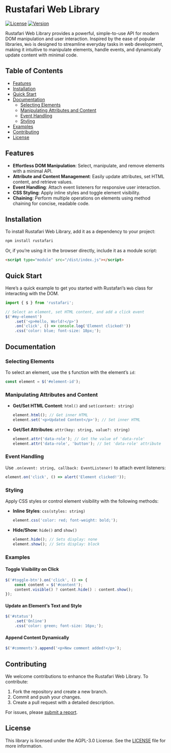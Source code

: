 # Rustafari Web Library

[![License](https://img.shields.io/badge/license-AGPL--3.0-blue)](LICENSE)
[![Version](https://img.shields.io/badge/version-1.2.4-green)](https://github.com/rustaroots/rustafari/releases)

Rustafari Web Library provides a powerful, simple-to-use API for modern DOM manipulation and user interaction. Inspired by the ease of popular libraries, `Web` is designed to streamline everyday tasks in web development, making it intuitive to manipulate elements, handle events, and dynamically update content with minimal code.

## Table of Contents
- [Features](#features)
- [Installation](#installation)
- [Quick Start](#quick-start)
- [Documentation](#documentation)
  - [Selecting Elements](#selecting-elements)
  - [Manipulating Attributes and Content](#manipulating-attributes-and-content)
  - [Event Handling](#event-handling)
  - [Styling](#styling)
- [Examples](#examples)
- [Contributing](#contributing)
- [License](#license)

## Features

- **Effortless DOM Manipulation**: Select, manipulate, and remove elements with a minimal API.
- **Attribute and Content Management**: Easily update attributes, set HTML content, and retrieve values.
- **Event Handling**: Attach event listeners for responsive user interaction.
- **CSS Styling**: Apply inline styles and toggle element visibility.
- **Chaining**: Perform multiple operations on elements using method chaining for concise, readable code.

## Installation

To install Rustafari Web Library, add it as a dependency to your project:

```bash
npm install rustafari
```

Or, if you’re using it in the browser directly, include it as a module script:

```html
<script type="module" src="/dist/index.js"></script>
```

## Quick Start

Here’s a quick example to get you started with Rustafari’s `Web` class for interacting with the DOM.

```typescript
import { $ } from 'rustafari';

// Select an element, set HTML content, and add a click event
$('#my-element')
    .set('<p>Hello, World!</p>')
    .on('click', () => console.log('Element clicked!'))
    .css('color: blue; font-size: 18px;');
```

## Documentation

### Selecting Elements

To select an element, use the `$` function with the element’s `id`:

```typescript
const element = $('#element-id');
```

### Manipulating Attributes and Content

- **Get/Set HTML Content**: `html()` and `set(content: string)`
  ```typescript
  element.html(); // Get inner HTML
  element.set('<p>Updated Content</p>'); // Set inner HTML
  ```

- **Get/Set Attributes**: `attr(key: string, value?: string)`
  ```typescript
  element.attr('data-role'); // Get the value of 'data-role'
  element.attr('data-role', 'button'); // Set 'data-role' attribute
  ```

### Event Handling

Use `.on(event: string, callback: EventListener)` to attach event listeners:

```typescript
element.on('click', () => alert('Element clicked!'));
```

### Styling

Apply CSS styles or control element visibility with the following methods:

- **Inline Styles**: `css(styles: string)`
  ```typescript
  element.css('color: red; font-weight: bold;');
  ```

- **Hide/Show**: `hide()` and `show()`
  ```typescript
  element.hide(); // Sets display: none
  element.show(); // Sets display: block
  ```

### Examples

#### Toggle Visibility on Click

```typescript
$('#toggle-btn').on('click', () => {
    const content = $('#content');
    content.visible() ? content.hide() : content.show();
});
```

#### Update an Element’s Text and Style

```typescript
$('#status')
    .set('Online')
    .css('color: green; font-size: 16px;');
```

#### Append Content Dynamically

```typescript
$('#comments').append('<p>New comment added!</p>');
```

## Contributing

We welcome contributions to enhance the Rustafari Web Library. To contribute:

1. Fork the repository and create a new branch.
2. Commit and push your changes.
3. Create a pull request with a detailed description.

For issues, please [submit a report](https://github.com/rustaroots/rustafari/issues).

## License

This library is licensed under the AGPL-3.0 License. See the [LICENSE](LICENSE) file for more information.
